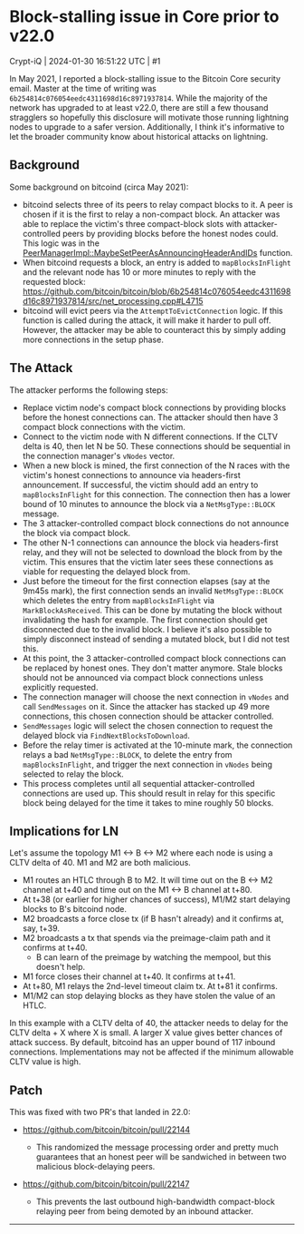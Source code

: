 # Block-stalling issue in Core prior to v22.0

Crypt-iQ | 2024-01-30 16:51:22 UTC | #1

In May 2021, I reported a block-stalling issue to the Bitcoin Core security email. Master at the
time of writing was `6b254814c076054eedc4311698d16c8971937814`. While the majority of the network has upgraded to at least v22.0, there are still a few thousand stragglers so hopefully this disclosure will motivate those running lightning nodes to upgrade to a safer version. Additionally, I think it's informative to let the broader community know about historical attacks on lightning.

## Background ##
Some background on bitcoind (circa May 2021):

* bitcoind selects three of its peers to relay compact blocks to it. A peer is chosen if it is the first
  to relay a non-compact block. An attacker was able to replace the victim's three compact-block slots
  with attacker-controlled peers by providing blocks before the honest nodes could. This logic was in the
  [PeerManagerImpl::MaybeSetPeerAsAnnouncingHeaderAndIDs](https://github.com/bitcoin/bitcoin/blob/6b254814c076054eedc4311698d16c8971937814/src/net_processing.cpp#L818)
  function.
* When bitcoind requests a block, an entry is added to `mapBlocksInFlight` and the relevant node has 10
  or more minutes to reply with the requested block: https://github.com/bitcoin/bitcoin/blob/6b254814c076054eedc4311698d16c8971937814/src/net_processing.cpp#L4715
* bitcoind will evict peers via the `AttemptToEvictConnection` logic. If this function is called during
  the attack, it will make it harder to pull off. However, the attacker may be able to counteract this by
  simply adding more connections in the setup phase.

## The Attack ##

The attacker performs the following steps:
* Replace victim node's compact block connections by providing blocks before the honest connections can.
  The attacker should then have 3 compact block connections with the victim.
* Connect to the victim node with N different connections. If the CLTV delta is 40, then let N be 50. These
  connections should be sequential in the connection manager's `vNodes` vector.
* When a new block is mined, the first connection of the N races with the victim's honest connections to
  announce via headers-first announcement. If successful, the victim should add an entry to `mapBlocksInFlight`
  for this connection. The connection then has a lower bound of 10 minutes to announce the block via a
  `NetMsgType::BLOCK` message.
* The 3 attacker-controlled compact block connections do not announce the block via compact block.
* The other N-1 connections can announce the block via headers-first relay, and they will not be selected to
  download the block from by the victim. This ensures that the victim later sees these connections as viable
  for requesting the delayed block from.
* Just before the timeout for the first connection elapses (say at the 9m45s mark), the first connection sends
  an invalid `NetMsgType::BLOCK` which deletes the entry from `mapBlocksInFlight` via `MarkBlockAsReceived`. This
  can be done by mutating the block without invalidating the hash for example. The first connection should get
  disconnected due to the invalid block. I believe it's also possible to simply disconnect instead of sending
  a mutated block, but I did not test this.
* At this point, the 3 attacker-controlled compact block connections can be replaced by honest ones. They don't
  matter anymore. Stale blocks should not be announced via compact block connections unless explicitly requested.
* The connection manager will choose the next connection in `vNodes` and call `SendMessages` on it. Since the
  attacker has stacked up 49 more connections, this chosen connection should be attacker controlled.
* `SendMessages` logic will select the chosen connection to request the delayed block via `FindNextBlocksToDownload`.
* Before the relay timer is activated at the 10-minute mark, the connection relays a bad `NetMsgType::BLOCK`, to
  delete the entry from `mapBlocksInFlight`, and trigger the next connection in `vNodes` being selected to relay
  the block.
* This process completes until all sequential attacker-controlled connections are used up.  This should result in
  relay for this specific block being delayed for the time it takes to mine roughly 50 blocks.

## Implications for LN ##

Let's assume the topology M1 <-> B <-> M2 where each node is using a CLTV delta of 40. M1 and M2 are both
malicious.

* M1 routes an HTLC through B to M2. It will time out on the B <-> M2 channel at t+40 and time out on the
  M1 <-> B channel at t+80.
* At t+38 (or earlier for higher chances of success), M1/M2 start delaying blocks to B's bitcoind node.
* M2 broadcasts a force close tx (if B hasn't already) and it confirms at, say, t+39.
* M2 broadcasts a tx that spends via the preimage-claim path and it confirms at t+40.
  * B can learn of the preimage by watching the mempool, but this doesn't help.
* M1 force closes their channel at t+40. It confirms at t+41.
* At t+80, M1 relays the 2nd-level timeout claim tx. At t+81 it confirms.
* M1/M2 can stop delaying blocks as they have stolen the value of an HTLC.

In this example with a CLTV delta of 40, the attacker needs to delay for the CLTV delta + X where X is small.
A larger X value gives better chances of attack success. By default, bitcoind has an upper bound of 117
inbound connections. Implementations may not be affected if the minimum allowable CLTV value is high.

## Patch ##

This was fixed with two PR's that landed in 22.0:
* https://github.com/bitcoin/bitcoin/pull/22144
  * This randomized the message processing order and pretty much guarantees that an honest peer will be
    sandwiched in between two malicious block-delaying peers.

* https://github.com/bitcoin/bitcoin/pull/22147
  * This prevents the last outbound high-bandwidth compact-block relaying peer from being demoted by an
    inbound attacker.

-------------------------

